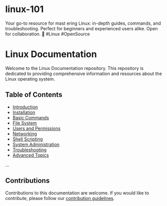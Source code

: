 # linux-101
Your go-to resource for mast
ering Linux: in-depth guides, commands, and troubleshooting. Perfect for beginners and experienced users alike. Open for collaboration. 🐧 #Linux #OpenSource

# Linux Documentation

Welcome to the Linux Documentation repository. This repository is dedicated to providing comprehensive information and resources about the Linux operating system.

## Table of Contents

- [Introduction](Introduction/Introduction.md)
- [Installation](Installation/Installation.md)
- [Basic Commands](Basic-Commands/Basic-Commands.md)
- [File System](#file-system)
- [Users and Permissions](#users-and-permissions)
- [Networking](#networking)
- [Shell Scripting](#shell-scripting)
- [System Administration](#system-administration)
- [Troubleshooting](#troubleshooting)
- [Advanced Topics](#advanced-topics)

...

## Contributions

Contributions to this documentation are welcome. If you would like to contribute, please follow our [contribution guidelines](CONTRIBUTING.md).
